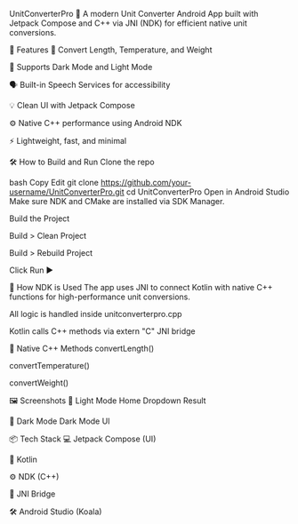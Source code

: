 UnitConverterPro
🚀 A modern Unit Converter Android App built with Jetpack Compose and C++ via JNI (NDK) for efficient native unit conversions.

📱 Features
🔄 Convert Length, Temperature, and Weight

🎨 Supports Dark Mode and Light Mode

🗣️ Built-in Speech Services for accessibility

💡 Clean UI with Jetpack Compose

⚙️ Native C++ performance using Android NDK

⚡ Lightweight, fast, and minimal

🛠️ How to Build and Run
Clone the repo

bash
Copy
Edit
git clone https://github.com/your-username/UnitConverterPro.git
cd UnitConverterPro
Open in Android Studio
Make sure NDK and CMake are installed via SDK Manager.

Build the Project

Build > Clean Project

Build > Rebuild Project

Click Run ▶️

🧠 How NDK is Used
The app uses JNI to connect Kotlin with native C++ functions for high-performance unit conversions.

All logic is handled inside unitconverterpro.cpp

Kotlin calls C++ methods via extern "C" JNI bridge

🧮 Native C++ Methods
convertLength()

convertTemperature()

convertWeight()

🖼️ Screenshots
🔦 Light Mode
Home	Dropdown	Result
		

🌙 Dark Mode
Dark Mode UI


📦 Tech Stack
💻 Jetpack Compose (UI)

🧠 Kotlin

⚙️ NDK (C++)

🔗 JNI Bridge

🛠️ Android Studio (Koala)
